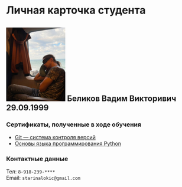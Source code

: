 # Личная карточка студента

## <img src=IMG_20231019_082508_337-1.jpg width="160" height="200"> Беликов Вадим Викторивич 29.09.1999
### Сертификаты, полученные в ходе обучения 
- [Git — система контроля версий](certificate.pdf)
- [Основы языка программирования Python](<certificate (1).pdf>)  

### Контактные данные  
Тел: `8-918-239-****`  
Email: `starinalokic@gmail.com`